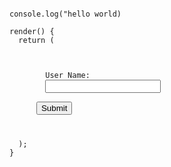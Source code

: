 


<!-- package.json : it is a file which holds the scripts and dependencies required for the project 
we can also see the dependency versions here  -->

<!-- package-lock.json : it is file which contains the different versions required for the react app in our local system  -->


<!-- node modules : it is set of auto generated files , in which dependency code will be installed  -->

<pre><code>
console.log("hello world)

render() {
  return (
    <form onSubmit={this.handleSubmit}>
      <label>
        User Name:
        <input
          defaultValue="John"
          type="text"
          ref={this.input} />
      </label>
      <input type="submit" value="Submit" />
    </form>
  );
}
</code></pre>
